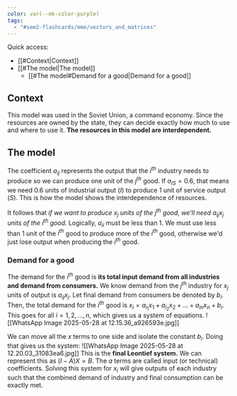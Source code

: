 ```yaml
---
color: var(--mk-color-purple)
tags:
  - "#sem2-flashcards/mme/vectors_and_matrices"
---
```

Quick access:
- [[#Context|Context]]
- [[#The model|The model]]
	- [[#The model#Demand for a good|Demand for a good]]

## Context
This model was used in the Soviet Union, a command economy. Since the resources are owned by the state, they can decide exactly how much to use and where to use it. **The resources in this model are interdependent.**

## The model
The coefficient $a_{ij}$ represents the output that the $i^{th}$ industry needs to produce so we can produce one unit of the $j^{th}$ good. If $a_{IS}=0.6$, that means we need $0.6$ units of industrial output ($I$) to produce $1$ unit of service output ($S$). This is how the model shows the interdependence of resources.

It follows that *if we want to produce $x_{j}$ units of the $j^{th}$ good, we'll need $a_{ij}x_{j}$ units of the $i^{th}$ good.* Logically, $a_{ii}$ must be less than 1. We must use less than $1$ unit of the $i^{th}$ good to produce more of the $i^{th}$ good, otherwise we'd just lose output when producing the $i^{th}$ good.

### Demand for a good
The demand for the $i^{th}$ good is **its total input demand from all industries and demand from consumers.** We know demand from the $j^{th}$ industry for $x_{j}$ units of output is $a_{ij}x_{j}$. Let final demand from consumers be denoted by $b_{i}$. Then, the total demand for the $i^{th}$ good is $x_{i}=a_{i_{1}}x_{1}+a_{i_{2}}x_{2}+\dots+a_{in}x_{n}+b_{i}$. This goes for all $i=1,2,\dots,n$, which gives us a system of equations.
![[WhatsApp Image 2025-05-28 at 12.15.36_a926593e.jpg]]

We can move all the $x$ terms to one side and isolate the constant $b_{i}$. Doing that gives us the system:
![[WhatsApp Image 2025-05-28 at 12.20.03_31083ea6.jpg]]
This is the **final Leontief system.** We can represent this as $(I-A)X=B$. The $a$ terms are called input (or technical) coefficients. Solving this system for $x_{i}$ will give outputs of each industry such that the combined demand of industry and final consumption can be exactly met.